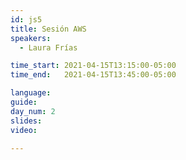 ```yaml
---
id: js5
title: Sesión AWS
speakers:
  - Laura Frías

time_start: 2021-04-15T13:15:00-05:00
time_end:   2021-04-15T13:45:00-05:00

language: 
guide:
day_num: 2
slides: 
video: 

---
```




